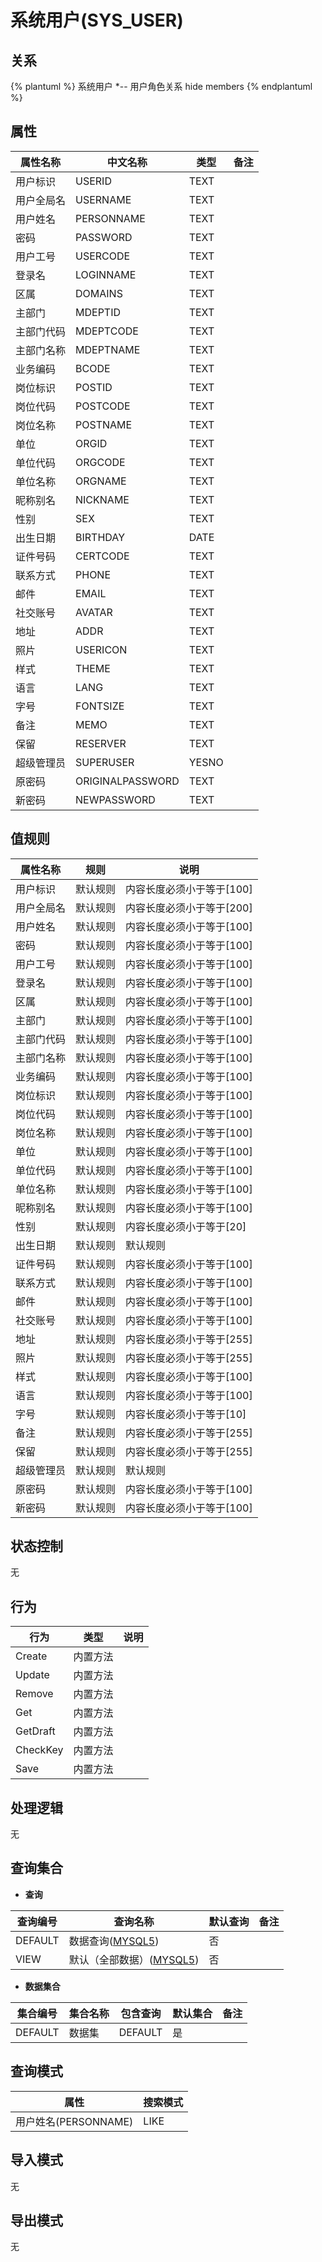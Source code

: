 # 系统用户(SYS_USER)

  

## 关系
{% plantuml %}
系统用户 *-- 用户角色关系 
hide members
{% endplantuml %}

## 属性

| 属性名称        |    中文名称    | 类型     |  备注  |
| --------   |------------| -----   |  -------- | 
|用户标识|USERID|TEXT|&nbsp;|
|用户全局名|USERNAME|TEXT|&nbsp;|
|用户姓名|PERSONNAME|TEXT|&nbsp;|
|密码|PASSWORD|TEXT|&nbsp;|
|用户工号|USERCODE|TEXT|&nbsp;|
|登录名|LOGINNAME|TEXT|&nbsp;|
|区属|DOMAINS|TEXT|&nbsp;|
|主部门|MDEPTID|TEXT|&nbsp;|
|主部门代码|MDEPTCODE|TEXT|&nbsp;|
|主部门名称|MDEPTNAME|TEXT|&nbsp;|
|业务编码|BCODE|TEXT|&nbsp;|
|岗位标识|POSTID|TEXT|&nbsp;|
|岗位代码|POSTCODE|TEXT|&nbsp;|
|岗位名称|POSTNAME|TEXT|&nbsp;|
|单位|ORGID|TEXT|&nbsp;|
|单位代码|ORGCODE|TEXT|&nbsp;|
|单位名称|ORGNAME|TEXT|&nbsp;|
|昵称别名|NICKNAME|TEXT|&nbsp;|
|性别|SEX|TEXT|&nbsp;|
|出生日期|BIRTHDAY|DATE|&nbsp;|
|证件号码|CERTCODE|TEXT|&nbsp;|
|联系方式|PHONE|TEXT|&nbsp;|
|邮件|EMAIL|TEXT|&nbsp;|
|社交账号|AVATAR|TEXT|&nbsp;|
|地址|ADDR|TEXT|&nbsp;|
|照片|USERICON|TEXT|&nbsp;|
|样式|THEME|TEXT|&nbsp;|
|语言|LANG|TEXT|&nbsp;|
|字号|FONTSIZE|TEXT|&nbsp;|
|备注|MEMO|TEXT|&nbsp;|
|保留|RESERVER|TEXT|&nbsp;|
|超级管理员|SUPERUSER|YESNO|&nbsp;|
|原密码|ORIGINALPASSWORD|TEXT|&nbsp;|
|新密码|NEWPASSWORD|TEXT|&nbsp;|

## 值规则
| 属性名称    | 规则    |  说明  |
| --------   |------------| ----- | 
|用户标识|默认规则|内容长度必须小于等于[100]|
|用户全局名|默认规则|内容长度必须小于等于[200]|
|用户姓名|默认规则|内容长度必须小于等于[100]|
|密码|默认规则|内容长度必须小于等于[100]|
|用户工号|默认规则|内容长度必须小于等于[100]|
|登录名|默认规则|内容长度必须小于等于[100]|
|区属|默认规则|内容长度必须小于等于[100]|
|主部门|默认规则|内容长度必须小于等于[100]|
|主部门代码|默认规则|内容长度必须小于等于[100]|
|主部门名称|默认规则|内容长度必须小于等于[100]|
|业务编码|默认规则|内容长度必须小于等于[100]|
|岗位标识|默认规则|内容长度必须小于等于[100]|
|岗位代码|默认规则|内容长度必须小于等于[100]|
|岗位名称|默认规则|内容长度必须小于等于[100]|
|单位|默认规则|内容长度必须小于等于[100]|
|单位代码|默认规则|内容长度必须小于等于[100]|
|单位名称|默认规则|内容长度必须小于等于[100]|
|昵称别名|默认规则|内容长度必须小于等于[100]|
|性别|默认规则|内容长度必须小于等于[20]|
|出生日期|默认规则|默认规则|
|证件号码|默认规则|内容长度必须小于等于[100]|
|联系方式|默认规则|内容长度必须小于等于[100]|
|邮件|默认规则|内容长度必须小于等于[100]|
|社交账号|默认规则|内容长度必须小于等于[100]|
|地址|默认规则|内容长度必须小于等于[255]|
|照片|默认规则|内容长度必须小于等于[255]|
|样式|默认规则|内容长度必须小于等于[100]|
|语言|默认规则|内容长度必须小于等于[100]|
|字号|默认规则|内容长度必须小于等于[10]|
|备注|默认规则|内容长度必须小于等于[255]|
|保留|默认规则|内容长度必须小于等于[255]|
|超级管理员|默认规则|默认规则|
|原密码|默认规则|内容长度必须小于等于[100]|
|新密码|默认规则|内容长度必须小于等于[100]|

## 状态控制

无


## 行为
| 行为    | 类型    |  说明  |
| --------   |------------| ----- | 
|Create|内置方法|&nbsp;|
|Update|内置方法|&nbsp;|
|Remove|内置方法|&nbsp;|
|Get|内置方法|&nbsp;|
|GetDraft|内置方法|&nbsp;|
|CheckKey|内置方法|&nbsp;|
|Save|内置方法|&nbsp;|

## 处理逻辑
无

## 查询集合

* **查询**

| 查询编号 | 查询名称       | 默认查询 |   备注|
| --------  | --------   | --------   | ----- |
|DEFAULT|数据查询([MYSQL5](../../appendix/query_MYSQL5.md#SysUser_Default))|否|&nbsp;|
|VIEW|默认（全部数据）([MYSQL5](../../appendix/query_MYSQL5.md#SysUser_View))|否|&nbsp;|

* **数据集合**

| 集合编号 | 集合名称   |  包含查询  | 默认集合 |   备注|
| --------  | --------   | -------- | --------   | ----- |
|DEFAULT|数据集|DEFAULT|是|&nbsp;|

## 查询模式
| 属性      |    搜索模式     |
| --------   |------------|
|用户姓名(PERSONNAME)|LIKE|

## 导入模式
无


## 导出模式
无
